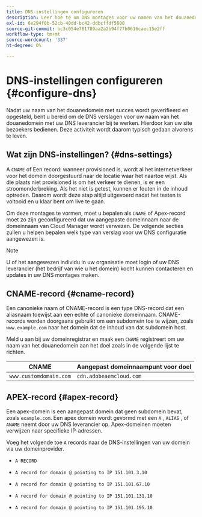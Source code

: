 ```yaml
---
title: DNS-instellingen configureren
description: Leer hoe te om DNS montages voor uw namen van het douanedomein te vormen.
exl-id: 6e294f0b-52cb-40dd-bc42-ddbcffdf5600
source-git-commit: bc3c054e781789aa2a2b94f77b0616caec15e2ff
workflow-type: tm+mt
source-wordcount: '337'
ht-degree: 0%

---
```


# DNS-instellingen configureren {#configure-dns}

Nadat uw naam van het douanedomein met succes wordt geverifieerd en opgesteld, bent u bereid om de DNS verslagen voor uw naam van het douanedomein met uw DNS leverancier bij te werken. Hierdoor kan uw site bezoekers bedienen. Deze activiteit wordt daarom typisch gedaan alvorens te leven.

## Wat zijn DNS-instellingen? {#dns-settings}

A `CNAME` of Een record: wanneer provisioned is, wordt al het internetverkeer voor het domein doorgestuurd naar de locatie waar het naartoe wijst. Als die plaats niet provisioned is om het verkeer te dienen, is er een stroomonderbreking. Als het niet is getest, kunnen er fouten in de inhoud optreden. Daarom wordt deze stap altijd uitgevoerd nadat het testen is voltooid en u klaar bent om live te gaan.

Om deze montages te vormen, moet u bepalen als `CNAME` of Apex-record moet zo zijn geconfigureerd dat uw aangepaste domeinnaam naar de domeinnaam van Cloud Manager wordt verwezen. De volgende secties zullen u helpen bepalen welk type van verslag voor uw DNS configuratie aangewezen is.

>[!NOTE]
>
>U of het aangewezen individu in uw organisatie moet login of uw DNS leverancier (het bedrijf van wie u het domein) kocht kunnen contacteren en updates in uw DNS montages maken.

## CNAME-record {#cname-record}

Een canonieke naam of CNAME-record is een type DNS-record dat een aliasnaam toewijst aan een echte of canonieke domeinnaam. CNAME-records worden doorgaans gebruikt om een subdomein toe te wijzen, zoals `www.example.com` naar het domein dat de inhoud van dat subdomein host.

Meld u aan bij uw domeinregistrar en maak een `CNAME` registreert om uw naam van het douanedomein aan het doel zoals in de volgende lijst te richten.

| CNAME | Aangepast domeinnaampunt voor doel |
|--- |--- |
| `www.customdomain.com` | `cdn.adobeaemcloud.com` |

## APEX-record {#apex-record}

Een apex-domein is een aangepast domein dat geen subdomein bevat, zoals `example.com`. Een apex domein wordt gevormd met een `A` , `ALIAS` , of `ANAME` neemt door uw DNS leverancier op. Apex-domeinen moeten verwijzen naar specifieke IP-adressen.

Voeg het volgende toe `A` records naar de DNS-instellingen van uw domein via uw domeinprovider.

* `A RECORD`

* `A record for domain @ pointing to IP 151.101.3.10`

* `A record for domain @ pointing to IP 151.101.67.10`

* `A record for domain @ pointing to IP 151.101.131.10`

* `A record for domain @ pointing to IP 151.101.195.10`
